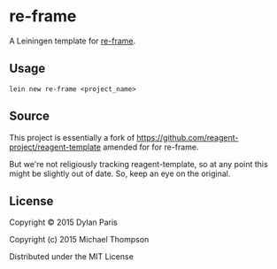 # re-frame

A Leiningen template for [re-frame](https://github.com/Day8/re-frame).

## Usage

`lein new re-frame <project_name>`

## Source

This project is essentially a fork of https://github.com/reagent-project/reagent-template amended for 
for re-frame.

But we're not religiously tracking reagent-template, so at any point this might be slightly out of date. So, keep an eye on the original. 


## License

Copyright © 2015 Dylan Paris

Copyright (c) 2015 Michael Thompson

Distributed under the MIT License
